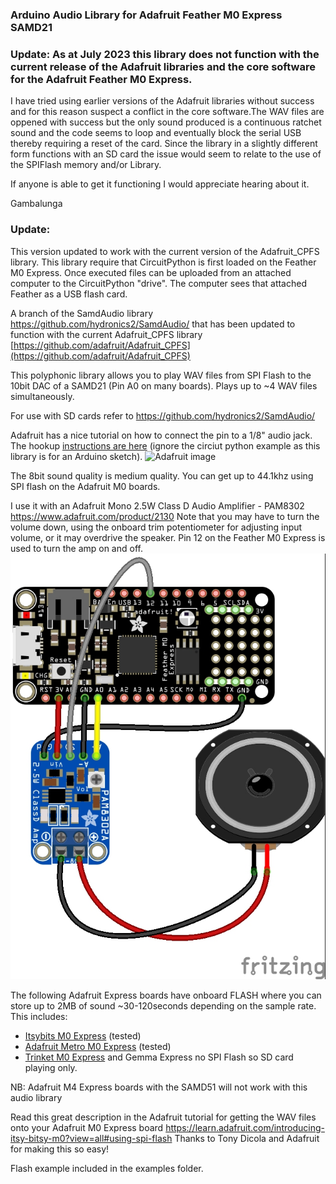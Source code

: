 ### Arduino Audio Library for Adafruit Feather M0 Express SAMD21

### Update: As at July 2023 this library does not function with the current release of the Adafruit libraries and the core software for the Adafruit Feather M0 Express.
I have tried using earlier versions of the Adafruit libraries without success and for this reason suspect a conflict in the core software.The WAV files are oppened with success but the only sound produced is a continuous ratchet sound and the code seems to loop and eventually block the serial USB thereby requiring a reset of the card.
Since the library in a slightly different form functions with an SD card the issue would seem to relate to the use of the SPIFlash memory and/or Library.

If anyone is able to get it functioning I would appreciate hearing about it.

Gambalunga

### Update: 
This version updated to work with the current version of the Adafruit_CPFS library.
This library require that CircuitPython is first loaded on the Feather M0 Express.
Once executed files can be uploaded from an attached computer to the CircuitPython "drive".
The computer sees that attached Feather as a USB flash card.

A branch of the SamdAudio library https://github.com/hydronics2/SamdAudio/ that has been updated to function with the current Adafruit_CPFS library [https://github.com/adafruit/Adafruit_CPFS](https://github.com/adafruit/Adafruit_CPFS)

This polyphonic library allows you to play WAV files from SPI Flash to the 10bit DAC of a SAMD21 (Pin A0 on many boards). 
Plays up to ~4 WAV files simultaneously.

For use with SD cards refer to https://github.com/hydronics2/SamdAudio/

Adafruit has a nice tutorial on how to connect the pin to a 1/8" audio jack. The hookup [instructions are here](https://learn.adafruit.com/circuitpython-essentials/circuitpython-audio-out) (ignore the circiut python example as this library is for an Arduino sketch).
![Adafruit image](https://cdn-learn.adafruit.com/assets/assets/000/057/479/original/circuitpython_ItsyBitsyM0AudioJackButtonPot_bb.jpg?1531328765) 

The 8bit sound quality is medium quality. You can get up to 44.1khz using SPI flash on the Adafruit M0 boards. 

I use it with an Adafruit Mono 2.5W Class D Audio Amplifier - PAM8302 https://www.adafruit.com/product/2130
Note that you may have to turn the volume down, using the onboard trim potentiometer for adjusting input volume, or it may overdrive the speaker. Pin 12 on the Feather M0 Express is used to turn the amp on and off.
![image](https://raw.githubusercontent.com/Gambalunga/Audio_FeatherM0/master/Audio%20Feather%20M0%20Express.jpg)

The following Adafruit Express boards have onboard FLASH where you can store up to 2MB of sound ~30-120seconds depending on the sample rate.
This includes: 
* [Itsybits M0 Express](https://www.adafruit.com/product/3727) (tested)
* [Adafruit Metro M0 Express](https://www.adafruit.com/product/3505) (tested)
* [Trinket M0 Express](https://www.adafruit.com/product/3500) and Gemma Express no SPI Flash so SD card playing only. 

NB: Adafruit M4 Express boards with the SAMD51 will not work with this audio library


Read this great description in the Adafruit tutorial for getting the WAV files onto your Adafruit M0 Express board
https://learn.adafruit.com/introducing-itsy-bitsy-m0?view=all#using-spi-flash 
Thanks to Tony Dicola and Adafruit for making this so easy!

Flash example included in the examples folder. 
